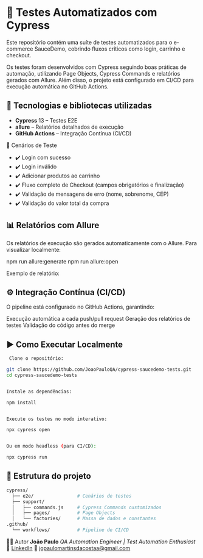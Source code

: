 # 🧪 Testes Automatizados com Cypress

Este repositório contém uma suíte de testes automatizados para o e-commerce SauceDemo, cobrindo fluxos críticos como login, carrinho e checkout.

Os testes foram desenvolvidos com Cypress seguindo boas práticas de automação, utilizando Page Objects, Cypress Commands e relatórios gerados com Allure.
Além disso, o projeto está configurado em CI/CD para execução automática no GitHub Actions.

## 🚀 Tecnologias e bibliotecas utilizadas
- **Cypress** 13 – Testes E2E 
- **allure** – Relatórios detalhados de execução
- **GitHub Actions** – Integração Contínua (CI/CD)

📌 Cenários de Teste

- ✔️ Login com sucesso
- ✔️ Login inválido
- ✔️ Adicionar produtos ao carrinho
- ✔️ Fluxo completo de Checkout (campos obrigatórios e finalização)
- ✔️ Validação de mensagens de erro (nome, sobrenome, CEP)
- ✔️ Validação do valor total da compra

## 📊 Relatórios com Allure

Os relatórios de execução são gerados automaticamente com o Allure.
Para visualizar localmente:

npm run allure:generate
npm run allure:open


Exemplo de relatório:

## ⚙️ Integração Contínua (CI/CD)

O pipeline está configurado no GitHub Actions, garantindo:

Execução automática a cada push/pull request
Geração dos relatórios de testes
Validação do código antes do merge


## ▶️ Como Executar Localmente
```bash
 Clone o repositório:

git clone https://github.com/JoaoPauloQA/cypress-saucedemo-tests.git
cd cypress-saucedemo-tests


Instale as dependências:

npm install


Execute os testes no modo interativo:

npx cypress open


Ou em modo headless (para CI/CD):

npx cypress run

```
## 📁 Estrutura do projeto

```bash
cypress/
  ├── e2e/                # Cenários de testes
  ├── support/
  │   ├── commands.js     # Cypress Commands customizados
  │   ├── pages/          # Page Objects
  │   └── factories/      # Massa de dados e constantes
.github/
  └── workflows/          # Pipeline de CI/CD


```

👨‍💻 Autor
**João Paulo** 
*QA Automation Engineer | Test Automation Enthusiast*
🔗 [LinkedIn](https://www.linkedin.com/in/jo%C3%A3o-paulo-6a1b3a207/)
📧 jopaulomartinsdacostaa@gmail.com


